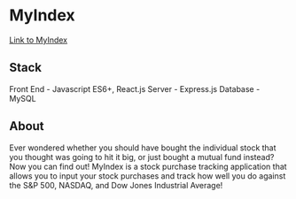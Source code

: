 # MyIndex
[Link to MyIndex](https://gentle-scrubland-53705.herokuapp.com/)

## Stack ## 
Front End - Javascript ES6+, React.js
Server - Express.js
Database - MySQL

## About ##
  Ever wondered whether you should have bought the individual stock that you thought was going to hit it big, or just bought a mutual fund instead? Now you can find out! MyIndex is a stock purchase tracking application that allows you to input your stock purchases and track how well you do against the S&P 500, NASDAQ, and Dow Jones Industrial Average!

